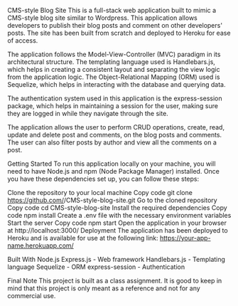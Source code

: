 CMS-style Blog Site
This is a full-stack web application built to mimic a CMS-style blog site similar to Wordpress. This application allows developers to publish their blog posts and comment on other developers' posts. The site has been built from scratch and deployed to Heroku for ease of access.

The application follows the Model-View-Controller (MVC) paradigm in its architectural structure. The templating language used is Handlebars.js, which helps in creating a consistent layout and separating the view logic from the application logic. The Object-Relational Mapping (ORM) used is Sequelize, which helps in interacting with the database and querying data.

The authentication system used in this application is the express-session package, which helps in maintaining a session for the user, making sure they are logged in while they navigate through the site.

The application allows the user to perform CRUD operations, create, read, update and delete post and comments, on the blog posts and comments. The user can also filter posts by author and view all the comments on a post.

Getting Started
To run this application locally on your machine, you will need to have Node.js and npm (Node Package Manager) installed. Once you have these dependencies set up, you can follow these steps:

Clone the repository to your local machine
Copy code
git clone https://github.com/<your-username>/CMS-style-blog-site.git
Go to the cloned repository
Copy code
cd CMS-style-blog-site
Install the required dependencies
Copy code
npm install
Create a .env file with the necessary environment variables
Start the server
Copy code
npm start
Open the application in your browser at http://localhost:3000/
Deployment
The application has been deployed to Heroku and is available for use at the following link: https://your-app-name.herokuapp.com/

Built With
Node.js
Express.js - Web framework
Handlebars.js - Templating language
Sequelize - ORM
express-session - Authentication

Final Note
This project is built as a class assignment. It is good to keep in mind that this project is only meant as a reference and not for any commercial use.
